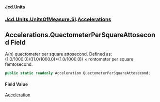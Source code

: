 #### [Jcd.Units](index.md 'index')
### [Jcd.Units.UnitsOfMeasure.SI](Jcd.Units.UnitsOfMeasure.SI.md 'Jcd.Units.UnitsOfMeasure.SI').[Accelerations](Accelerations.md 'Jcd.Units.UnitsOfMeasure.SI.Accelerations')

## Accelerations.QuectometerPerSquareAttosecond Field

A(n) quectometer per square attosecond. Defined as: (1.0/1000.0)/((1.0/1000.0)*(1.0/1000.0)) × rontometer per square femtosecond.

```csharp
public static readonly Acceleration QuectometerPerSquareAttosecond;
```

#### Field Value
[Acceleration](Acceleration.md 'Jcd.Units.UnitTypes.Acceleration')